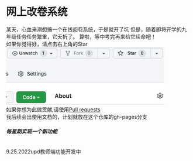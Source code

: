 # 网上改卷系统
某天，心血来潮想搞一个在线阅卷系统，于是就开了坑
但是，随着即将开学的九年级任务任务繁重，它夭折了。
算啦，等中考完再来给它续命吧！<br>如果你觉得好，请点击右上角的Star<br>
![star](https://raw.githubusercontent.com/zhousw50/gaijuan/main/star.gif)
<br>如果你想为此做贡献,请使用[Pull requests](https://blog.csdn.net/qq_43827595/article/details/104832536)<br>
我后续会出使用文档的，计划就放在这个仓库的gh-pages分支
<br>
#### *_每星期实现一个新功能_*
<br>
9.25.2022upd教师端功能开发中
